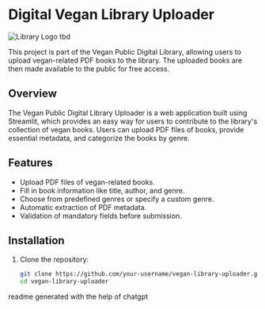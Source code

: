 # Digital Vegan Library Uploader

![Library Logo](link_to_logo.png) tbd

This project is part of the Vegan Public Digital Library, allowing users to upload vegan-related PDF books to the library. The uploaded books are then made available to the public for free access.


## Overview

The Vegan Public Digital Library Uploader is a web application built using Streamlit, which provides an easy way for users to contribute to the library's collection of vegan books. Users can upload PDF files of books, provide essential metadata, and categorize the books by genre.

## Features

- Upload PDF files of vegan-related books.
- Fill in book information like title, author, and genre.
- Choose from predefined genres or specify a custom genre.
- Automatic extraction of PDF metadata.
- Validation of mandatory fields before submission.

## Installation

1. Clone the repository:

   ```bash
   git clone https://github.com/your-username/vegan-library-uploader.git
   cd vegan-library-uploader

readme generated with the help of chatgpt

